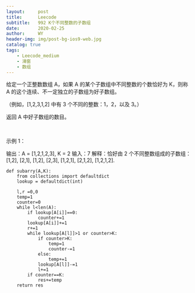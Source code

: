 ```yaml
---
layout:     post
title:      Leecode
subtitle:   992 K个不同整数的子数组
date:       2020-02-25
author:     WY
header-img: img/post-bg-ios9-web.jpg
catalog: true
tags:
    - Leecode_medium
    - 滑窗
    - 数组
---
```


给定一个正整数数组 A，如果 A 的某个子数组中不同整数的个数恰好为 K，则称 A 的这个连续、不一定独立的子数组为好子数组。

（例如，[1,2,3,1,2] 中有 3 个不同的整数：1，2，以及 3。）

返回 A 中好子数组的数目。

 

示例 1：

输出：A = [1,2,1,2,3], K = 2
输入：7
解释：恰好由 2 个不同整数组成的子数组：[1,2], [2,1], [1,2], [2,3], [1,2,1], [2,1,2], [1,2,1,2].

```
def subarry(A,K):
    from collections import defaultdict
    lookup = defaultdict(int)

    l,r =0,0
    temp=1
    counter=0
    while l<len(A):
        if lookup[A[i]]==0:
            counter+=1
        lookup[A[i]]+=1
        r+=1
        while lookup[A[l]]>1 or counter>K:
            if counter>K:
                temp=1
                counter-=1
            else:
                temp+=1
            lookup[A[l]]-=1
            l+=1
        if counter==K:
            res+=temp
    return res

```